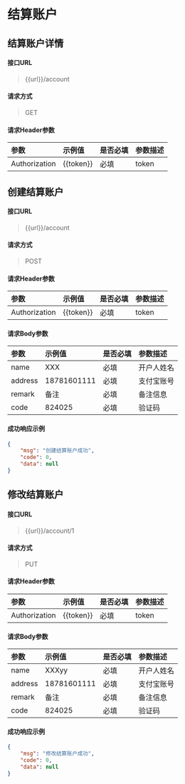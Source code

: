 # 结算账户

## 结算账户详情

#### 接口URL
> {{url}}/account

#### 请求方式
> GET

#### 请求Header参数

| 参数        | 示例值   | 是否必填   |  参数描述  |
| :--------   | :-----  | :-----  | :----  |
| Authorization     | {{token}} |  必填 | token |


## 创建结算账户

#### 接口URL
> {{url}}/account

#### 请求方式
> POST

#### 请求Header参数

| 参数        | 示例值   | 是否必填   |  参数描述  |
| :--------   | :-----  | :-----  | :----  |
| Authorization     | {{token}} |  必填 | token |

#### 请求Body参数

| 参数        | 示例值   | 是否必填   |  参数描述  |
| :--------   | :-----  | :-----  | :----  |
| name     | XXX |  必填 | 开户人姓名 |
| address     | 18781601111 |  必填 | 支付宝账号 |
| remark     | 备注 |  必填 | 备注信息 |
| code     | 824025 |  必填 | 验证码 |

#### 成功响应示例
```json
{
	"msg": "创建结算账户成功",
	"code": 0,
	"data": null
}
```



## 修改结算账户

#### 接口URL
> {{url}}/account/1

#### 请求方式
> PUT

#### 请求Header参数

| 参数        | 示例值   | 是否必填   |  参数描述  |
| :--------   | :-----  | :-----  | :----  |
| Authorization     | {{token}} |  必填 | token |

#### 请求Body参数

| 参数        | 示例值   | 是否必填   |  参数描述  |
| :--------   | :-----  | :-----  | :----  |
| name     | XXXyy |  必填 | 开户人姓名 |
| address     | 18781601111 |  必填 | 支付宝账号 |
| remark     | 备注 |  必填 | 备注信息 |
| code     | 824025 |  必填 | 验证码 |

#### 成功响应示例
```json
{
	"msg": "修改结算账户成功",
	"code": 0,
	"data": null
}
```